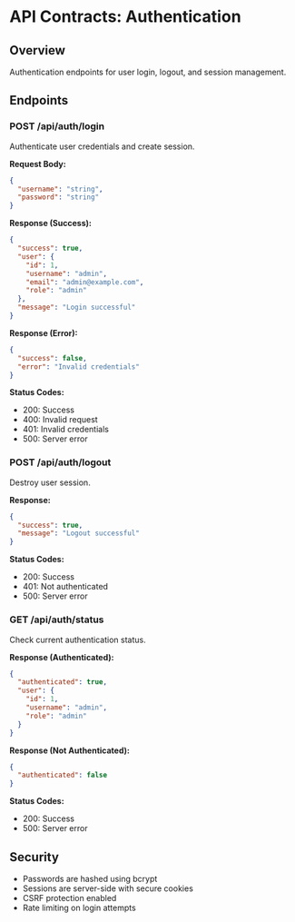 # API Contracts: Authentication

## Overview
Authentication endpoints for user login, logout, and session management.

## Endpoints

### POST /api/auth/login
Authenticate user credentials and create session.

**Request Body:**
```json
{
  "username": "string",
  "password": "string"
}
```

**Response (Success):**
```json
{
  "success": true,
  "user": {
    "id": 1,
    "username": "admin",
    "email": "admin@example.com",
    "role": "admin"
  },
  "message": "Login successful"
}
```

**Response (Error):**
```json
{
  "success": false,
  "error": "Invalid credentials"
}
```

**Status Codes:**
- 200: Success
- 400: Invalid request
- 401: Invalid credentials
- 500: Server error

### POST /api/auth/logout
Destroy user session.

**Response:**
```json
{
  "success": true,
  "message": "Logout successful"
}
```

**Status Codes:**
- 200: Success
- 401: Not authenticated
- 500: Server error

### GET /api/auth/status
Check current authentication status.

**Response (Authenticated):**
```json
{
  "authenticated": true,
  "user": {
    "id": 1,
    "username": "admin",
    "role": "admin"
  }
}
```

**Response (Not Authenticated):**
```json
{
  "authenticated": false
}
```

**Status Codes:**
- 200: Success
- 500: Server error

## Security
- Passwords are hashed using bcrypt
- Sessions are server-side with secure cookies
- CSRF protection enabled
- Rate limiting on login attempts
